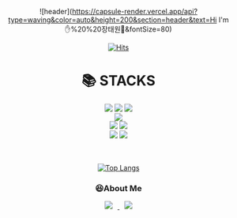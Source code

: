 <div align=center>

![header](https://capsule-render.vercel.app/api?type=waving&color=auto&height=200&section=header&text=Hi I'm✋%20%20장태원🐣&fontSize=80)

</div>

<div align=center>
  
[![Hits](https://hits.seeyoufarm.com/api/count/incr/badge.svg?url=https%3A%2F%2Fgithub.com%2Fxodnjs8287%2Fhit-counter&count_bg=%2379C83D&title_bg=%23555555&icon=&icon_color=%23E7E7E7&title=hits&edge_flat=false)](https://hits.seeyoufarm.com)

</div>







<div align=center><h1>📚 STACKS</h1></div>

<div align=center> 
  <img src="https://img.shields.io/badge/java-007396?style=for-the-badge&logo=java&logoColor=white"> 
  
  <img src="https://img.shields.io/badge/python-3776AB?style=for-the-badge&logo=python&logoColor=white"> 

  <img src="https://img.shields.io/badge/javascript-F7DF1E?style=for-the-badge&logo=javascript&logoColor=black"> 
  <br>
  
  <img src="https://img.shields.io/badge/mysql-4479A1?style=for-the-badge&logo=mysql&logoColor=white"> 
  <br>
  
  <img src="https://img.shields.io/badge/spring-6DB33F?style=for-the-badge&logo=spring&logoColor=white"> 
  <img src="https://img.shields.io/badge/django-092E20?style=for-the-badge&logo=django&logoColor=white">
  
  <br>

  
  <img src="https://img.shields.io/badge/github-181717?style=for-the-badge&logo=github&logoColor=white">
  <img src="https://img.shields.io/badge/git-F05032?style=for-the-badge&logo=git&logoColor=white">
  <br>

  <br>

  <br>
  
  [![Top Langs](https://github-readme-stats.vercel.app/api/top-langs/?username=xodnjs8287&langs_count=8)](https://github.com/xodnjs8287/github-readme-stats)


<h3> 😆About Me</h3>

<a href="mailto:xodnjs1837@gmail.com">
    <img 
        src="https://img.shields.io/badge/Gmail-d14836?style=flat-square&logo=Gmail&logoColor=white&link=mailto:rhks1132@gmail.com"
        style="height : auto; margin-left : 10px; margin-right : 10px;"/>
</a>

<a href="https://one-development.tistory.com/">
    <img 
        src="http://img.shields.io/badge/tistory-FF6F00?style=flat&link=https://one-development.tistory.com/"
        style="height : auto; margin-left : 10px; margin-right : 10px;"/></a>

</div>




  
  </div>


  
<!--
**xodnjs8287/xodnjs8287** is a ✨ _special_ ✨ repository because its `README.md` (this file) appears on your GitHub profile.

Here are some ideas to get you started:

- 🔭 I’m currently working on ...
- 🌱 I’m currently learning ...
- 👯 I’m looking to collaborate on ...
- 🤔 I’m looking for help with ...
- 💬 Ask me about ...
- 📫 How to reach me: ...
- 😄 Pronouns: ...
- ⚡ Fun fact: ...
-->
